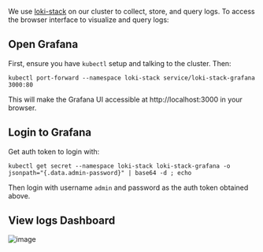 We use [loki-stack](https://grafana.github.io/loki/charts/) on our cluster to collect, store, and query logs. To access the browser interface to visualize and query logs:
## Open Grafana
First, ensure you have `kubectl` setup and talking to the cluster. Then:

```
kubectl port-forward --namespace loki-stack service/loki-stack-grafana 3000:80
```

This will make the Grafana UI accessible at http://localhost:3000 in your browser.
    

## Login to Grafana
Get auth token to login with:

```
kubectl get secret --namespace loki-stack loki-stack-grafana -o jsonpath="{.data.admin-password}" | base64 -d ; echo
```

Then login with username `admin` and password as the auth token obtained above.

## View logs Dashboard

![image](https://user-images.githubusercontent.com/371666/136784322-1ad0fd8f-f420-46f8-a185-45d4970d583f.png)
